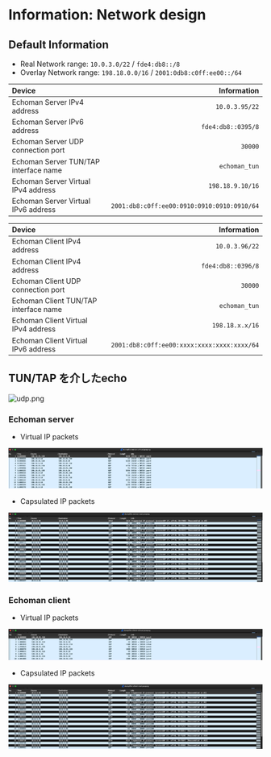 # Information: Network design

## Default Information

- Real Network range: `10.0.3.0/22` / `fde4:db8::/8`
- Overlay Network range: `198.18.0.0/16` / `2001:0db8:c0ff:ee00::/64`

| Device | Information |
| :--- | ---: |
| Echoman Server IPv4 address | `10.0.3.95/22` |
| Echoman Server IPv6 address | `fde4:db8::0395/8` |
| Echoman Server UDP connection port  | `30000` |
| Echoman Server TUN/TAP interface name | `echoman_tun` |
| Echoman Server Virtual IPv4 address | `198.18.9.10/16` |
| Echoman Server Virtual IPv6 address | `2001:db8:c0ff:ee00:0910:0910:0910:0910/64` |

| Device | Information |
| :--- | ---: |
| Echoman Client IPv4 address | `10.0.3.96/22` |
| Echoman Client IPv4 address | `fde4:db8::0396/8` |
| Echoman Client UDP connection port  | `30000` |
| Echoman Client TUN/TAP interface name | `echoman_tun` |
| Echoman Client Virtual IPv4 address | `198.18.x.x/16` |
| Echoman Client Virtual IPv6 address | `2001:db8:c0ff:ee00:xxxx:xxxx:xxxx:xxxx/64` |

## TUN/TAP を介したecho
<img src="./img/udp.png" alt="udp.png" />

### Echoman server
- Virtual IP packets
<img src="./img/server-virtual.png" alt="server-virtual.png" />

- Capsulated IP packets
<img src="./img/server-real.png" alt="server-real.png" />

### Echoman client
- Virtual IP packets
<img src="./img/client-virtual.png" alt="client-virtual.png" />

- Capsulated IP packets
<img src="./img/client-real.png" alt="client-real.png" />
